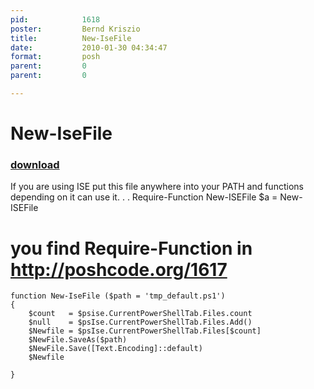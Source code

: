 ```yaml
---
pid:            1618
poster:         Bernd Kriszio
title:          New-IseFile
date:           2010-01-30 04:34:47
format:         posh
parent:         0
parent:         0

---
```


# New-IseFile

### [download](1618.ps1)

If you are using ISE put this file anywhere into your PATH and functions depending on it can use it.
 .  . Require-Function New-ISEFile
$a = New-ISEFile
# you find Require-Function in  http://poshcode.org/1617  

```posh
function New-IseFile ($path = 'tmp_default.ps1')
{
    $count   = $psise.CurrentPowerShellTab.Files.count
    $null    = $psIse.CurrentPowerShellTab.Files.Add()
    $Newfile = $psIse.CurrentPowerShellTab.Files[$count]
    $NewFile.SaveAs($path)
    $NewFile.Save([Text.Encoding]::default)
    $Newfile

}

```
